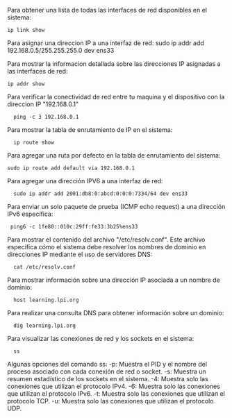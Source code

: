 Para obtener una lista de todas las interfaces de red disponibles en el sistema:
```
ip link show
```

Para asignar una direccion IP a una interfaz de red:
sudo ip addr add 192.168.0.5/255.255.255.0 dev ens33

Para mostrar la informacion detallada sobre las direcciones IP asignadas a las interfaces de red:
```
ip addr show
```

Para verificar la conectividad de red entre tu maquina y el dispositivo
con la direccion IP "192.168.0.1"
```
  ping -c 3 192.168.0.1
```

Para mostrar la tabla de enrutamiento de IP en el sistema:
```
  ip route show
```

Para agregar una ruta por defecto en la tabla de enrutamiento del sistema:
```
sudo ip route add default via 192.168.0.1
```

Para agregar una dirección IPV6 a una interfaz de red:
```
  sudo ip addr add 2001:db8:0:abcd:0:0:0:7334/64 dev ens33
```

Para enviar un solo paquete de prueba (ICMP echo request) a una dirección IPv6 específica:
```
 ping6 -c 1fe80::010c:29ff:fe33:3b25%ens33
```

Para mostrar el contenido del archivo "/etc/resolv.conf".
Este archivo especifica cómo el sistema debe resolver los nombres de dominio en
direcciones IP mediante el uso de servidores DNS:
```
  cat /etc/resolv.conf
```

Para mostrar información sobre una dirección IP asociada a un nombre de dominio:
```
  host learning.lpi.org
```

Para realizar una consulta DNS para obtener información sobre un dominio:

```
  dig learning.lpi.org
```

Para visualizar las conexiones de red y los sockets en el sistema:
```
  ss
```

Algunas opciones del comando ss:
 -p: Muestra el PID y el nombre del proceso asociado con cada conexión de red o socket.
 -s: Muestra un resumen estadístico de los sockets en el sistema.
 -4: Muestra solo las conexiones que utilizan el protocolo IPv4.
 -6: Muestra solo las conexiones que utilizan el protocolo IPv6.
 -t: Muestra solo las conexiones que utilizan el protocolo TCP.
 -u: Muestra solo las conexiones que utilizan el protocolo UDP.




